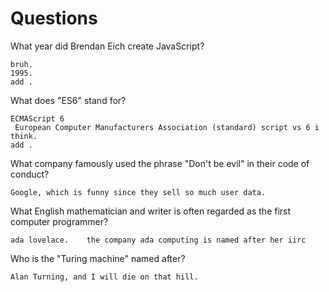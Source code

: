 # Questions

What year did Brendan Eich create JavaScript?

```
bruh.
1995.
add .

```

What does "ES6" stand for?

```
ECMAScript 6
 European Computer Manufacturers Association (standard) script vs 6 i think.
add .
```

What company famously used the phrase "Don't be evil" in their code of conduct?

```
Google, which is funny since they sell so much user data.
```

What English mathematician and writer is often regarded as the first computer programmer?

```
ada lovelace.    the company ada computing is named after her iirc
```

Who is the "Turing machine" named after?

```
Alan Turning, and I will die on that hill.
```
